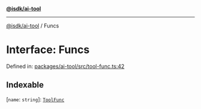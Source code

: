 [**@isdk/ai-tool**](../README.md)

***

[@isdk/ai-tool](../globals.md) / Funcs

# Interface: Funcs

Defined in: [packages/ai-tool/src/tool-func.ts:42](https://github.com/isdk/ai-tool.js/blob/c084189f913fb955b91b492de68bd07ce78f8c82/src/tool-func.ts#L42)

## Indexable

\[`name`: `string`\]: [`ToolFunc`](../classes/ToolFunc.md)
